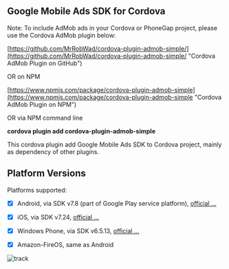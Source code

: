 ## Google Mobile Ads SDK for Cordova

Note: To include AdMob ads in your Cordova or PhoneGap project, please use the Cordova AdMob plugin below:

[https://github.com/MrRobWad/cordova-plugin-admob-simple/](https://github.com/MrRobWad/cordova-plugin-admob-simple/ "Cordova AdMob Plugin on GitHub") 

OR on NPM

[https://www.npmjs.com/package/cordova-plugin-admob-simple](https://www.npmjs.com/package/cordova-plugin-admob-simple "Cordova AdMob Plugin on NPM") 

OR via NPM command line

**cordova plugin add cordova-plugin-admob-simple**

This cordova plugin add Google Mobile Ads SDK to Cordova project, mainly as dependency of other plugins.

## Platform Versions

Platforms supported:
- [x] Android, via SDK v7.8 (part of Google Play service platform), [official ...](https://developers.google.com/admob/android/download)
- [x] iOS, via SDK v7.24, [official ...](https://developers.google.com/admob/ios/download)
- [x] Windows Phone, via SDK v6.5.13, [official ...](https://developers.google.com/admob/wp/download)
- [x] Amazon-FireOS, same as Android



![track](http://goo.gl/TaOCEl)

